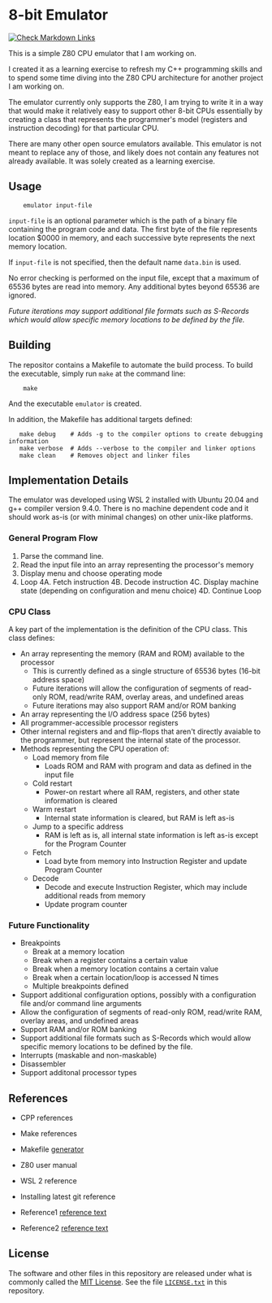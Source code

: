 # 8-bit Emulator

[![Check Markdown Links](https://github.com/Andy4495/8-bit-emulator/actions/workflows/CheckMarkdownLinks.yml/badge.svg)](https://github.com/Andy4495/8-bit-emulator/actions/workflows/CheckMarkdownLinks.yml)

This is a simple Z80 CPU emulator that I am working on.

I created it as a learning exercise to refresh my C++ programming skills and to spend some time diving into the Z80 CPU architecture for another project I am working on.

The emulator currently only supports the Z80, I am trying to write it in a way that would make it relatively easy to support other 8-bit CPUs essentially by creating a class that represents the programmer's model (registers and instruction decoding) for that particular CPU.

There are many other open source emulators available. This emulator is not meant to replace any of those, and likely does not contain any features not already available. It was solely created as a learning exercise.

## Usage

```shell
    emulator input-file
```

`input-file` is an optional parameter which is the path of a binary file containing the program code and data. The first byte of the file represents location $0000 in memory, and each successive byte represents the next memory location.

If `input-file` is not specified, then the default name `data.bin` is used.

No error checking is performed on the input file, except that a maximum of 65536 bytes are read into memory. Any additional bytes beyond 65536 are ignored.

*Future iterations may support additional file formats such as S-Records which would allow specific memory locations to be defined by the file.*

## Building

The repositor contains a Makefile to automate the build process. To build the executable, simply run `make` at the command line:

```shell
    make
```

And the executable `emulator` is created.

In addition, the Makefile has additional targets defined:

```text
   make debug    # Adds -g to the compiler options to create debugging information
   make verbose  # Adds --verbose to the compiler and linker options
   make clean    # Removes object and linker files
```

## Implementation Details

The emulator was developed using WSL 2 installed with Ubuntu 20.04 and g++ compiler version 9.4.0. There is no machine dependent code and it should work as-is (or with minimal changes) on other unix-like platforms.

### General Program Flow

1. Parse the command line.
2. Read the input file into an array representing the processor's memory
3. Display menu and choose operating mode
4. Loop
4A. Fetch instruction
4B. Decode instruction
4C. Display machine state (depending on configuration and menu choice)
4D. Continue Loop

### CPU Class

A key part of the implementation is the definition of the CPU class. This class defines:

- An array representing the memory (RAM and ROM) available to the processor
  - This is currently defined as a single structure of 65536 bytes (16-bit address space)
  - Future iterations will allow the configuration of segments of read-only ROM, read/write RAM, overlay areas, and undefined areas
  - Future iterations may also support RAM and/or ROM banking
- An array representing the I/O address space (256 bytes)
- All programmer-accessible processor registers
- Other internal registers and and flip-flops that aren't directly avaiable to the programmer, but represent the internal state of the processor.
- Methods representing the CPU operation of:
  - Load memory from file
    - Loads ROM and RAM with program and data as defined in the input file
  - Cold restart
    - Power-on restart where all RAM, registers, and other state information is cleared
  - Warm restart
    - Internal state information is cleared, but RAM is left as-is
  - Jump to a specific address
    - RAM is left as is, all internal state information is left as-is except for the Program Counter
  - Fetch
    - Load byte from memory into Instruction Register and update Program Counter
  - Decode
    - Decode and execute Instruction Register, which may include additional reads from memory
    - Update program counter

### Future Functionality

- Breakpoints
  - Break at a memory location
  - Break when a register contains a certain value
  - Break when a memory location contains a certain value
  - Break when a certain location/loop is accessed N times
  - Multiple breakpoints defined
- Support additional configuration options, possibly with a configuration file and/or command line arguments
- Allow the configuration of segments of read-only ROM, read/write RAM, overlay areas, and undefined areas
- Support RAM and/or ROM banking
- Support additional file formats such as S-Records which would allow specific memory locations to be defined by the file.
- Interrupts (maskable and non-maskable)
- Disassembler
- Support additonal processor types

## References

- CPP references
- Make references
- Makefile [generator][3]
- Z80 user manual
- WSL 2 reference
- Installing latest git reference

- Reference1 [reference text][1]
- Reference2 [reference text][2]

## License

The software and other files in this repository are released under what is commonly called the [MIT License][100]. See the file [`LICENSE.txt`][101] in this repository.

[1]: https://en.cppreference.com/
[2]: https://www.gnu.org/software/make/manual/make.html
[3]: https://solver.assistedcoding.eu/makefilegen
[100]: https://choosealicense.com/licenses/mit/
[101]: ./LICENSE.txt
[//]: # ([200]: https://github.com/Andy4495/8-bit-emulator)

[//]: # (This is a way to hack a comment in Markdown. This will not be displayed when rendered.)
